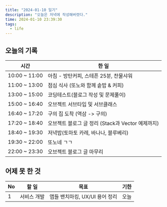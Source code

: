 ```yaml
---
title: "2024-01-10 일기"
description: "오늘은 저녁에 작성해버렷다."
time: 2024-01-10 23:39:30
tags:
  - life
---
```


## 오늘의 기록

| 시간          | 한 일                                             |
| ------------- | ------------------------------------------------- |
| 10:00 ~ 11:00 | 아침 - 방탄커피, 스테픈 25분, 찬물샤워            |
| 11:00 ~ 13:00 | 점심 식사 (또노와 함께 솥밥 & 커피)               |
| 13:00 ~ 15:00 | 코딩테스트(블로그 작성 및 문제풀이)               |
| 15:00 ~ 16:40 | 오브젝트 서브타입 및 서브클래스                   |
| 16:40 ~ 17:20 | 구의 집 도착 (역삼 -> 구의)                       |
| 17:20 ~ 18:40 | 오브젝트 블로그 글 정리 (Stack과 Vector 예제까지) |
| 18:40 ~ 19:30 | 저녁밥(토마토 카레, 바나나, 블루베리)             |
| 19:30 ~ 22:00 | 또노네 ㄱㄱ                                       |
| 22:00 ~ 23:30 | 오브젝트 블로그 글 마무리                         |

## 어제 못 한 것

| No  | 할 일             | 목표                           | 기한 |
| --- | ----------------- | ------------------------------ | ---- |
| 1   | 서비스 개발       | 앱들 밴치마킹, UX/UI 용어 정리 | 오늘 |
